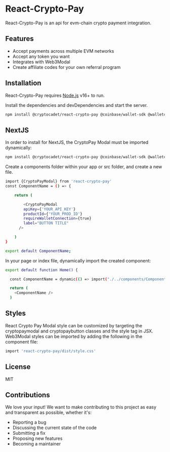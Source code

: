 # React-Crypto-Pay


React-Crypto-Pay is an api for evm-chain crypto payment integration.

## Features

- Accept payments across multiple EVM networks
- Accept any token you want
- Integrates with Web3Modal
- Create affiliate codes for your own referral program

## Installation

React-Crypto-Pay requires [Node.js](https://nodejs.org/) v16+ to run.

Install the dependencies and devDependencies and start the server.

```sh
npm install @cryptocadet/react-crypto-pay @coinbase/wallet-sdk @walletconnect/ethereum-provider axios react react-dom styled-components web3modal 
```

## NextJS

In order to install for NextJS, the CryptoPay Modal must be imported dynamically:

```sh
npm install @cryptocadet/react-crypto-pay @coinbase/wallet-sdk @walletconnect/ethereum-provider axios react react-dom styled-components web3modal
```

Create a components folder within your app or src folder, and create a new file.

```sh
import {CryptoPayModal} from 'react-crypto-pay'
const ComponentName = () => {

    return (

        <CryptoPayModal
        apiKey={'YOUR_API_KEY'}
        productId={'YOUR_PROD_ID'}
        requireWalletConnection={true}
        label="BUTTON TITLE"
      /> 

    )
}

export default ComponentName;
```

In your page or index file, dynamically import the created component:

```sh
export default function Home() {

  const ComponentName = dynamic(() => import("./../components/ComponentName"), { ssr: false });

  return (
    <ComponentName />
  )
```

## Styles

React Crypto Pay Modal style can be customized by targeting the cryptopaymodal and cryptopaybutton classes and the style tag in JSX. Web3Modal styles can be imported by adding the following in the component file:

```sh
import 'react-crypto-pay/dist/style.css'
```


## License 

MIT

## Contributions

We love your input! We want to make contributing to this project as easy and transparent as possible, whether it's:

- Reporting a bug
- Discussing the current state of the code
- Submitting a fix
- Proposing new features
- Becoming a maintainer




